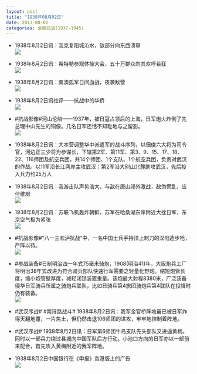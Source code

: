 ```yaml
---
layout: post
title: "1938年08月02日"
date: 2013-08-02
categories: 全面抗战(1937-1945)
---
```


<meta name="referrer" content="no-referrer" />

- 1938年8月2日讯：我克复阳城沁水，敌部分向东西溃窜 <br/><img src="https://ww2.sinaimg.cn/large/aca367d8jw1e78pv8nrz9j20640js0th.jpg" />

- 1938年8月2日讯：希特勒参观体操大会，五十万群众向其欢呼若狂 <br/><img src="https://ww2.sinaimg.cn/large/aca367d8jw1e78o4iy3idj209z0kcwgb.jpg" />

- 1938年8月2日讯：南澳孤军日间血战，夜袭敌营 <br/><img src="https://ww1.sinaimg.cn/large/aca367d8jw1e78m44vt1dj20c10vztbr.jpg" />

- 1938年8月2日讯社评——抗战中的华侨 <br/><img src="https://ww2.sinaimg.cn/large/aca367d8jw1e78ixkznm1j20c10iowhb.jpg" />

- #抗战影像#河山沦陷——1937年，被日寇占领后的上海，日军炮火炸倒了先总理中山先生的铜像。几名日军还恬不知耻地与之留影。 <br/><img src="https://ww1.sinaimg.cn/large/aca367d8jw1e78eb72c0vj20m60sggpg.jpg" />

- 1938年8月2日讯：大本营调整华中派遣军的战斗序列，以佃俊六大将为司令官，河边正三少将为参谋长，下辖第2军、第11军、第3、9、15、17、18、22、116师团及航空兵团，共14个师团、1个支队、1个航空兵团，负责对武汉的作战。以11军沿长江两岸主攻武汉；第2军沿大别山北麓助攻武汉，先后投入兵力约25万人 

- 1938年8月2日讯：我游击队声势浩大，与敌在唐山郊外激战，敌伪慌乱，应付维艰 <br/><img src="https://ww4.sinaimg.cn/large/aca367d8jw1e788l1pkxej2069105gn3.jpg" />

- 1938年8月2日讯：苏联飞机轰炸朝鲜，苏军在哈桑湖东岸附近大挫日军，东京空气极为紧张 <br/><img src="https://ww3.sinaimg.cn/large/aca367d8jw1e786sjp5b5j20740jn0ts.jpg" />

- #抗战影像#“八一三淞沪抗战”中，一名中国士兵手持顶上刺刀的汉阳造步枪，严阵以待。 <br/><img src="https://ww1.sinaimg.cn/large/aca367d8jw1e784s1uam3j20hu0jomzo.jpg" />

- #参战装备#日制明治四一年式75毫米骑炮，1908(明治41)年，大阪炮兵工厂将明治38年式改进为符合骑兵部队快速行军需要之轻量化野炮。缩短炮管长度，缩小炮管壁厚度，减轻闭锁装置重量。该炮最大射程8380米，广泛装备侵华日军骑兵所属之骑炮兵联队，比如日骑兵第4旅团骑炮兵第4联队在投降时仍有装备。 <br/><img src="https://ww4.sinaimg.cn/large/aca367d8jw1e7831ms0ytj20c10dcwf4.jpg" />

- #武汉序战# #南浔路战斗# 1938年8月2日讯：我军金官桥阵地虽已被日军炸得天翻地覆，一片焦土，但仍然击退106师团的进攻，牢牢地控制着阵地。 

- #武汉序战# 1938年8月2日讯：日军第6师团牛岛支队先头部队又进逼黄梅。同时以一部兵力绕过县城向中国军队后方行动。小池口方向的日军亦以一部前来配合，首先攻入黄梅附近的我军阵地。 

- 1938年8月2日中国银行在《申报》香港版上的广告 <br/><img src="https://ww2.sinaimg.cn/large/aca367d8jw1e77y4co4ggj20hd0jn76o.jpg" />

